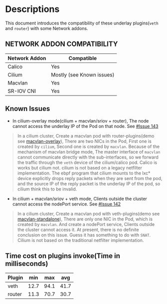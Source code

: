 # Descriptions

This document introduces the compatibility of these underlay plugins(`veth` and `router`) with some Network addons.

## NETWORK ADDON COMPATIBILITY

|Network Addon|Compatible|
|----|----|
|Calico|Yes|
|Cilium|Mostly (see Known issues)|
|Macvlan|Yes|
|SR-IOV CNI|Yes|

## Known Issues

- In cilium-overlay mode(cilium + macvlan/sriov + router), The node cannot access the underlay IP of the Pod on that node. See [#Issue 143](https://github.com/spidernet-io/cni-plugins/issues/143)

> In a cilium cluster, Create a macvlan pod with router-plugins(demo see [macvlan-overlay](../example/macvlan/macvlan-overlay)), There are two NICs in the Pod, First one is created by `cilium`, Second one is created by `macvlan`. Because of the mechanism of macvlan bridge mode, The master interface of `macvlan` cannot communicate directly with the sub-interfaces, so we forward the traffic through the `veth` device of the cilium/calico pod. Calico is works but cilium not. cilium is not based on a legacy netfilter implementation. The ebpf program that cilium mounts to the lxc* device explicitly drops reply packets when they are sent from the pod, and the source IP of the reply packet is the underlay IP of the pod, so cilium think this to be invalid.

- In cilium + macvlan/sriov + veth mode, Clients outside the cluster cannot access the nodePort service. See [#Issue 142](https://github.com/spidernet-io/cni-plugins/issues/142)

> In a cilium cluster, Create a macvlan pod with veth-plugins(demo see [macvlan-standalone](../example/macvlan/macvlan-standalone)), There are only one NIC in the Pod, which is created by `macvlan`. And create a nodePort service, Clients outside the cluster cannot access it. At present, there is no definite conclusion on this issue. Guess it has something to do with `SNAT`. Cilium is not based on the traditional netfilter implementation.

## Time cost on plugins invoke(Time in milliseconds)

|Plugin|min|max|avg|
|----|----|----|----|
|veth|12.7|94.1|41.7|
|router|11.3|70.7|30.7|

